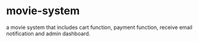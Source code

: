 # movie-system
a movie system that includes cart function, payment function, receive email notification and admin dashboard.
